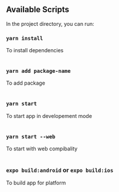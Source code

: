 ## Available Scripts

In the project directory, you can run:

### `yarn install`
To install dependencies
<br />
<br />

### `yarn add package-name`
To add package
<br />
<br />

### `yarn start`
To start app in developement mode
<br />
<br />

### `yarn start --web`
To start with web compibality
<br />
<br />

### `expo build:android` or `expo build:ios`
To build app for platform
<br />

